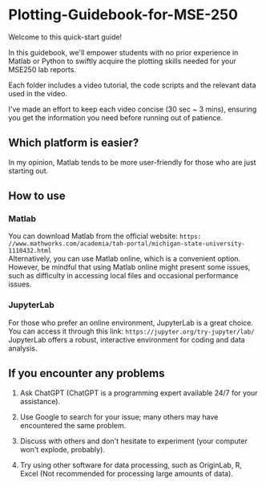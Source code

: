 # Plotting-Guidebook-for-MSE-250

Welcome to this quick-start guide!

In this guidebook, we'll empower students with no prior experience in Matlab or Python to swiftly acquire the plotting skills needed for your MSE250 lab reports.

Each folder includes a video tutorial, the code scripts and the relevant data used in the video.

I've made an effort to keep each video concise (30 sec ~ 3 mins), ensuring you get the information you need before running out of patience.

## Which platform is easier? 
In my opinion, Matlab tends to be more user-friendly for those who are just starting out.

## How to use

### Matlab
You can download Matlab from the official website: `https: //www.mathworks.com/academia/tah-portal/michigan-state-university-1110432.html` \
Alternatively, you can use Matlab online, which is a convenient option. However, be mindful that using Matlab online might present some issues, such as difficulty in accessing local files and occasional performance issues.

### JupyterLab
For those who prefer an online environment, JupyterLab is a great choice. You can access it through this link: `https://jupyter.org/try-jupyter/lab/` \
JupyterLab offers a robust, interactive environment for coding and data analysis.

## If you encounter any problems

1. Ask ChatGPT (ChatGPT is a programming expert available 24/7 for your assistance).

2. Use Google to search for your issue; many others may have encountered the same problem.

3. Discuss with others and don't hesitate to experiment (your computer won't explode, probably).

4. Try using other software for data processing, such as OriginLab, R, Excel (Not recommended for processing large amounts of data).
